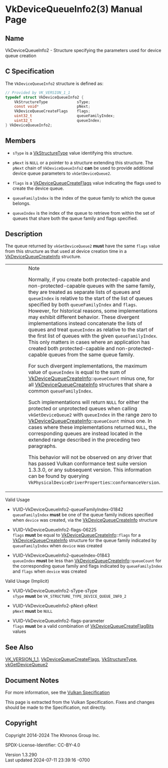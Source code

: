 # VkDeviceQueueInfo2(3) Manual Page

## Name

VkDeviceQueueInfo2 - Structure specifying the parameters used for device
queue creation



## <a href="#_c_specification" class="anchor"></a>C Specification

The `VkDeviceQueueInfo2` structure is defined as:

``` c
// Provided by VK_VERSION_1_1
typedef struct VkDeviceQueueInfo2 {
    VkStructureType             sType;
    const void*                 pNext;
    VkDeviceQueueCreateFlags    flags;
    uint32_t                    queueFamilyIndex;
    uint32_t                    queueIndex;
} VkDeviceQueueInfo2;
```

## <a href="#_members" class="anchor"></a>Members

- `sType` is a [VkStructureType](https://registry.khronos.org/vulkan/specs/1.3-extensions/man/html/VkStructureType.html) value identifying
  this structure.

- `pNext` is `NULL` or a pointer to a structure extending this
  structure. The `pNext` chain of `VkDeviceQueueInfo2` **can** be used
  to provide additional device queue parameters to `vkGetDeviceQueue2`.

- `flags` is a [VkDeviceQueueCreateFlags](https://registry.khronos.org/vulkan/specs/1.3-extensions/man/html/VkDeviceQueueCreateFlags.html)
  value indicating the flags used to create the device queue.

- `queueFamilyIndex` is the index of the queue family to which the queue
  belongs.

- `queueIndex` is the index of the queue to retrieve from within the set
  of queues that share both the queue family and flags specified.

## <a href="#_description" class="anchor"></a>Description

The queue returned by `vkGetDeviceQueue2` **must** have the same `flags`
value from this structure as that used at device creation time in a
[VkDeviceQueueCreateInfo](https://registry.khronos.org/vulkan/specs/1.3-extensions/man/html/VkDeviceQueueCreateInfo.html) structure.

<table>
<colgroup>
<col style="width: 50%" />
<col style="width: 50%" />
</colgroup>
<tbody>
<tr>
<td class="icon"><em></em></td>
<td class="content">Note
<p>Normally, if you create both protected-capable and
non-protected-capable queues with the same family, they are treated as
separate lists of queues and <code>queueIndex</code> is relative to the
start of the list of queues specified by both
<code>queueFamilyIndex</code> and <code>flags</code>. However, for
historical reasons, some implementations may exhibit different behavior.
These divergent implementations instead concatenate the lists of queues
and treat <code>queueIndex</code> as relative to the start of the first
list of queues with the given <code>queueFamilyIndex</code>. This only
matters in cases where an application has created both protected-capable
and non-protected-capable queues from the same queue family.</p>
<p>For such divergent implementations, the maximum value of
<code>queueIndex</code> is equal to the sum of <a
href="https://registry.khronos.org/vulkan/specs/1.3-extensions/man/html/VkDeviceQueueCreateInfo.html">VkDeviceQueueCreateInfo</a>::<code>queueCount</code>
minus one, for all <a
href="https://registry.khronos.org/vulkan/specs/1.3-extensions/man/html/VkDeviceQueueCreateInfo.html">VkDeviceQueueCreateInfo</a>
structures that share a common <code>queueFamilyIndex</code>.</p>
<p>Such implementations will return <code>NULL</code> for either the
protected or unprotected queues when calling
<code>vkGetDeviceQueue2</code> with <code>queueIndex</code> in the range
zero to <a
href="https://registry.khronos.org/vulkan/specs/1.3-extensions/man/html/VkDeviceQueueCreateInfo.html">VkDeviceQueueCreateInfo</a>::<code>queueCount</code>
minus one. In cases where these implementations returned
<code>NULL</code>, the corresponding queues are instead located in the
extended range described in the preceding two paragraphs.</p>
<p>This behavior will not be observed on any driver that has passed
Vulkan conformance test suite version 1.3.3.0, or any subsequent
version. This information can be found by querying
<code>VkPhysicalDeviceDriverProperties</code>::<code>conformanceVersion</code>.</p></td>
</tr>
</tbody>
</table>

Valid Usage

- <a href="#VUID-VkDeviceQueueInfo2-queueFamilyIndex-01842"
  id="VUID-VkDeviceQueueInfo2-queueFamilyIndex-01842"></a>
  VUID-VkDeviceQueueInfo2-queueFamilyIndex-01842  
  `queueFamilyIndex` **must** be one of the queue family indices
  specified when `device` was created, via the
  [VkDeviceQueueCreateInfo](https://registry.khronos.org/vulkan/specs/1.3-extensions/man/html/VkDeviceQueueCreateInfo.html) structure

- <a href="#VUID-VkDeviceQueueInfo2-flags-06225"
  id="VUID-VkDeviceQueueInfo2-flags-06225"></a>
  VUID-VkDeviceQueueInfo2-flags-06225  
  `flags` **must** be equal to
  [VkDeviceQueueCreateInfo](https://registry.khronos.org/vulkan/specs/1.3-extensions/man/html/VkDeviceQueueCreateInfo.html)::`flags` for a
  [VkDeviceQueueCreateInfo](https://registry.khronos.org/vulkan/specs/1.3-extensions/man/html/VkDeviceQueueCreateInfo.html) structure for
  the queue family indicated by `queueFamilyIndex` when `device` was
  created

- <a href="#VUID-VkDeviceQueueInfo2-queueIndex-01843"
  id="VUID-VkDeviceQueueInfo2-queueIndex-01843"></a>
  VUID-VkDeviceQueueInfo2-queueIndex-01843  
  `queueIndex` **must** be less than
  [VkDeviceQueueCreateInfo](https://registry.khronos.org/vulkan/specs/1.3-extensions/man/html/VkDeviceQueueCreateInfo.html)::`queueCount`
  for the corresponding queue family and flags indicated by
  `queueFamilyIndex` and `flags` when `device` was created

Valid Usage (Implicit)

- <a href="#VUID-VkDeviceQueueInfo2-sType-sType"
  id="VUID-VkDeviceQueueInfo2-sType-sType"></a>
  VUID-VkDeviceQueueInfo2-sType-sType  
  `sType` **must** be `VK_STRUCTURE_TYPE_DEVICE_QUEUE_INFO_2`

- <a href="#VUID-VkDeviceQueueInfo2-pNext-pNext"
  id="VUID-VkDeviceQueueInfo2-pNext-pNext"></a>
  VUID-VkDeviceQueueInfo2-pNext-pNext  
  `pNext` **must** be `NULL`

- <a href="#VUID-VkDeviceQueueInfo2-flags-parameter"
  id="VUID-VkDeviceQueueInfo2-flags-parameter"></a>
  VUID-VkDeviceQueueInfo2-flags-parameter  
  `flags` **must** be a valid combination of
  [VkDeviceQueueCreateFlagBits](https://registry.khronos.org/vulkan/specs/1.3-extensions/man/html/VkDeviceQueueCreateFlagBits.html) values

## <a href="#_see_also" class="anchor"></a>See Also

[VK_VERSION_1_1](https://registry.khronos.org/vulkan/specs/1.3-extensions/man/html/VK_VERSION_1_1.html),
[VkDeviceQueueCreateFlags](https://registry.khronos.org/vulkan/specs/1.3-extensions/man/html/VkDeviceQueueCreateFlags.html),
[VkStructureType](https://registry.khronos.org/vulkan/specs/1.3-extensions/man/html/VkStructureType.html),
[vkGetDeviceQueue2](https://registry.khronos.org/vulkan/specs/1.3-extensions/man/html/vkGetDeviceQueue2.html)

## <a href="#_document_notes" class="anchor"></a>Document Notes

For more information, see the <a
href="https://registry.khronos.org/vulkan/specs/1.3-extensions/html/vkspec.html#VkDeviceQueueInfo2"
target="_blank" rel="noopener">Vulkan Specification</a>

This page is extracted from the Vulkan Specification. Fixes and changes
should be made to the Specification, not directly.

## <a href="#_copyright" class="anchor"></a>Copyright

Copyright 2014-2024 The Khronos Group Inc.

SPDX-License-Identifier: CC-BY-4.0

Version 1.3.290  
Last updated 2024-07-11 23:39:16 -0700
